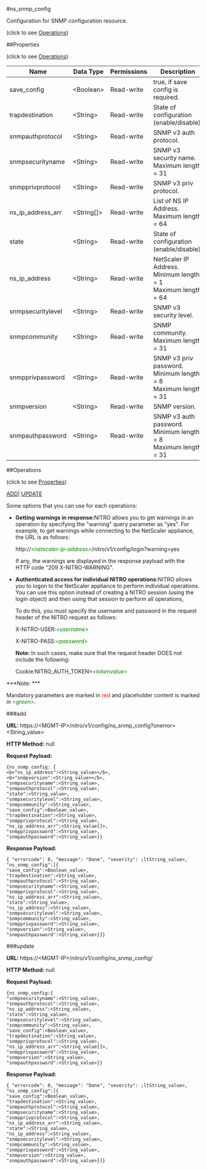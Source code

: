 #ns_snmp_config



Configuration for SNMP configuration resource.

<span>(click to see [Operations](#operations))</span>



##Properties 

<span>(click to see [Operations](#operations))</span>





<table><thead><tr><th>Name</th><th>Data Type</th><th>Permissions</th><th>Description</th></tr></thead><tbody><tr><td>save_config</td><td>&lt;Boolean></td><td>Read-write</td><td>true, if save config is required.</td></tr><tr><td>trapdestination</td><td>&lt;String></td><td>Read-write</td><td>State of configuration (enable/disable).</td></tr><tr><td>snmpauthprotocol</td><td>&lt;String></td><td>Read-write</td><td>SNMP v3 auth protocol.</td></tr><tr><td>snmpsecurityname</td><td>&lt;String></td><td>Read-write</td><td>SNMP v3 security name.<br>Maximum length = 31</td></tr><tr><td>snmpprivprotocol</td><td>&lt;String></td><td>Read-write</td><td>SNMP v3 priv protocol.</td></tr><tr><td>ns_ip_address_arr</td><td>&lt;String[]></td><td>Read-write</td><td>List of NS IP Address.<br>Maximum length = 64</td></tr><tr><td>state</td><td>&lt;String></td><td>Read-write</td><td>State of configuration (enable/disable).</td></tr><tr><td>ns_ip_address</td><td>&lt;String></td><td>Read-write</td><td>NetScaler IP Address.<br>Minimum length = 1<br>Maximum length = 64</td></tr><tr><td>snmpsecuritylevel</td><td>&lt;String></td><td>Read-write</td><td>SNMP v3 security level.</td></tr><tr><td>snmpcommunity</td><td>&lt;String></td><td>Read-write</td><td>SNMP community.<br>Maximum length = 31</td></tr><tr><td>snmpprivpassword</td><td>&lt;String></td><td>Read-write</td><td>SNMP v3 priv password.<br>Minimum length = 8<br>Maximum length = 31</td></tr><tr><td>snmpversion</td><td>&lt;String></td><td>Read-write</td><td>SNMP version.</td></tr><tr><td>snmpauthpassword</td><td>&lt;String></td><td>Read-write</td><td>SNMP v3 auth password.<br>Minimum length = 8<br>Maximum length = 31</td></tr></tbody></table>

##Operations 

<span>(click to see [Properties](#properties))</span>





[ADD](#add)| [UPDATE](#update)





Some options that you can use for each operations:

<ul><li><p><b>Getting warnings in response:</b>NITRO allows you to get warnings in an operation by specifying the "warning" query parameter as "yes". For example, to get warnings while connecting to the NetScaler appliance, the URL is as follows:</p><p>http://<span style="color:green;font-style:italic;">&lt;netscaler-ip-address&gt;</span>/nitro/v1/config/login?warning=yes</p><p>If any, the warnings are displayed in the response payload with the HTTP code "209 X-NITRO-WARNING".</p></li><li><p><b>Authenticated access for individual NITRO operations:</b>NITRO allows you to logon to the NetScaler appliance to perform individual operations. You can use this option instead of creating a NITRO session (using the login object) and then using that session to perform all operations,</p><p>To do this, you must specify the username and password in the request header of the NITRO request as follows:</p><p>X-NITRO-USER:<span style="color:green;font-style:italic;">&lt;username&gt;</span></p><p>X-NITRO-PASS:<span style="color:green;font-style:italic;">&lt;password&gt;</span></p><p><b>Note: </b>In such cases, make sure that the request header DOES not include the following:</p><p>Cookie:NITRO_AUTH_TOKEN=<span style="color:green;font-style:italic;">&lt;tokenvalue&gt;</span></p></li></ul>







***Note: *** 

Mandatory parameters are marked in <span style="color:#FF0000;">red</span> and placeholder content is marked in <span style="color:green;font-style:italic">&lt;green&gt;</span>.



###add







<b>URL: </b>https://&lt;MGMT-IP&gt;/nitro/v1/config/ns_snmp_config?onerror=&lt;String_value&gt;

<b>HTTP Method: </b>null

<b>Request Payload: </b>
```
{ns_snmp_config: {
<b>"ns_ip_address":<String_value></b>,
<b>"snmpversion":<String_value></b>,
"snmpsecurityname":<String_value>,
"snmpauthprotocol":<String_value>,
"state":<String_value>,
"snmpsecuritylevel":<String_value>,
"snmpcommunity":<String_value>,
"save_config":<Boolean_value>,
"trapdestination":<String_value>,
"snmpprivprotocol":<String_value>,
"ns_ip_address_arr":<String_value[]>,
"snmpprivpassword":<String_value>,
"snmpauthpassword":<String_value>}}
```

<b>Response Payload: </b>
```
{ "errorcode": 0, "message": "Done", "severity": ;ltString_value>, "ns_snmp_config":[{
"save_config":<Boolean_value>,
"trapdestination":<String_value>,
"snmpauthprotocol":<String_value>,
"snmpsecurityname":<String_value>,
"snmpprivprotocol":<String_value>,
"ns_ip_address_arr":<String_value>,
"state":<String_value>,
"ns_ip_address":<String_value>,
"snmpsecuritylevel":<String_value>,
"snmpcommunity":<String_value>,
"snmpprivpassword":<String_value>,
"snmpversion":<String_value>,
"snmpauthpassword":<String_value>}]}
```







###update







<b>URL: </b>https://&lt;MGMT-IP&gt;/nitro/v1/config/ns_snmp_config/

<b>HTTP Method: </b>null

<b>Request Payload: </b>
```
{ns_snmp_config:{
"snmpsecurityname":<String_value>,
"snmpauthprotocol":<String_value>,
"ns_ip_address":<String_value>,
"state":<String_value>,
"snmpsecuritylevel":<String_value>,
"snmpcommunity":<String_value>,
"save_config":<Boolean_value>,
"trapdestination":<String_value>,
"snmpprivprotocol":<String_value>,
"ns_ip_address_arr":<String_value[]>,
"snmpprivpassword":<String_value>,
"snmpversion":<String_value>,
"snmpauthpassword":<String_value>}}
```

<b>Response Payload: </b>
```
{ "errorcode": 0, "message": "Done", "severity": ;ltString_value>, "ns_snmp_config":[{
"save_config":<Boolean_value>,
"trapdestination":<String_value>,
"snmpauthprotocol":<String_value>,
"snmpsecurityname":<String_value>,
"snmpprivprotocol":<String_value>,
"ns_ip_address_arr":<String_value>,
"state":<String_value>,
"ns_ip_address":<String_value>,
"snmpsecuritylevel":<String_value>,
"snmpcommunity":<String_value>,
"snmpprivpassword":<String_value>,
"snmpversion":<String_value>,
"snmpauthpassword":<String_value>}]}
```







